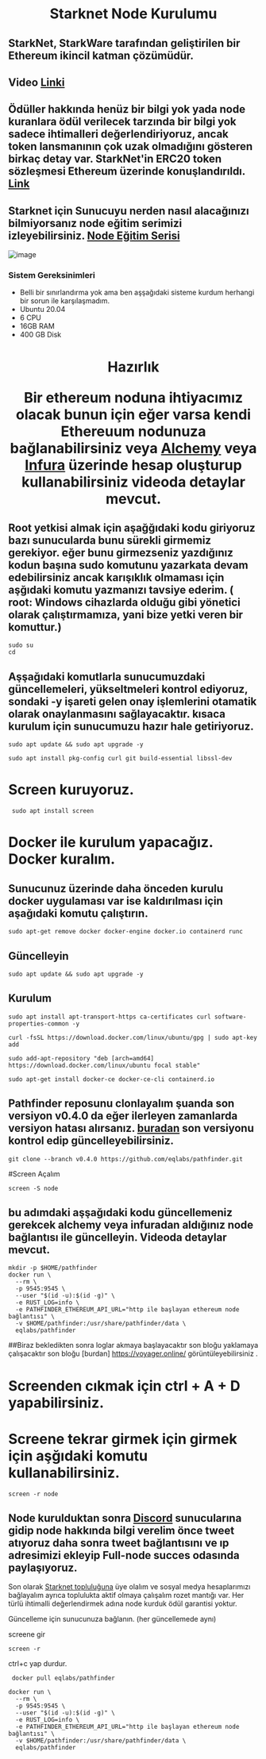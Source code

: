 <h1 align="center">Starknet Node Kurulumu

## StarkNet, StarkWare tarafından geliştirilen bir Ethereum ikincil katman çözümüdür.

## Video [Linki](https://youtu.be/0LkT9_--gL4) 
## Ödüller hakkında henüz bir bilgi yok yada node kuranlara ödül verilecek tarzında bir bilgi yok sadece ihtimalleri değerlendiriyoruz, ancak token lansmanının çok uzak olmadığını gösteren birkaç detay var. StarkNet'in ERC20 token sözleşmesi Ethereum üzerinde konuşlandırıldı. [Link](https://twitter.com/StarkWareLtd/status/1592897313273712640?s=20&t=judEK08Ud7__KUFNLiXThA)



## Starknet için Sunucuyu nerden nasıl alacağınızı bilmiyorsanız node eğitim serimizi izleyebilirsiniz. [Node Eğitim Serisi](https://www.youtube.com/playlist?list=PLKxGUfdcj7MVXls2OvTpwx6CnpVJN685w)

![image](https://miro.medium.com/max/1400/1*3pFkdORoGg874-rRo5Z-2w.webp)

### Sistem Gereksinimleri
 - Belli bir sınırlandırma yok ama ben aşşağıdaki sisteme kurdum herhangi bir sorun ile karşılaşmadım.
 - Ubuntu 20.04
 - 6 CPU
 - 16GB RAM
 - 400 GB Disk 

<h1 align="center">Hazırlık

Bir ethereum noduna ihtiyacımız olacak bunun için eğer varsa kendi Ethereuum nodunuza bağlanabilirsiniz veya [Alchemy](https://www.alchemy.com/) veya [Infura](https://www.infura.io/) üzerinde hesap oluşturup kullanabilirsiniz videoda detaylar mevcut.

  ## Root yetkisi almak için aşağğıdaki kodu giriyoruz bazı sunucularda bunu sürekli girmemiz gerekiyor. eğer bunu girmezseniz yazdığınız kodun başına sudo komutunu yazarkata devam edebilirsiniz ancak karışıklık olmaması için aşğıdaki komutu yazmanızı tavsiye ederim. ( root: Windows cihazlarda olduğu gibi yönetici olarak çalıştırmamıza, yani bize yetki veren bir komuttur.)
  ```
  sudo su
  cd
  ```

 ## Aşşağıdaki komutlarla sunucumuzdaki güncellemeleri, yükseltmeleri kontrol ediyoruz, sondaki -y işareti gelen onay işlemlerini otamatik olarak onaylanmasını sağlayacaktır. kısaca kurulum için sunucumuzu hazır hale getiriyoruz.

  ```
 sudo apt update && sudo apt upgrade -y
  ```
   ```
 sudo apt install pkg-config curl git build-essential libssl-dev

 ```

# Screen kuruyoruz.

 ```
  sudo apt install screen
   ```

 # Docker ile kurulum yapacağız. Docker kuralım.
 
 ## Sunucunuz üzerinde daha önceden kurulu docker uygulaması var ise kaldırılması için aşağıdaki komutu çalıştırın.

  ```
sudo apt-get remove docker docker-engine docker.io containerd runc
 ```
 ## Güncelleyin
  ```
sudo apt update && sudo apt upgrade -y
 ```
 ## Kurulum
  ```
sudo apt install apt-transport-https ca-certificates curl software-properties-common -y
 ```
 ```
curl -fsSL https://download.docker.com/linux/ubuntu/gpg | sudo apt-key add
 ```
  ```
sudo add-apt-repository "deb [arch=amd64] https://download.docker.com/linux/ubuntu focal stable"
 ```
 ```
sudo apt-get install docker-ce docker-ce-cli containerd.io
 ```
  ## Pathfinder reposunu clonlayalım şuanda son versiyon v0.4.0 da eğer ilerleyen zamanlarda versiyon hatası alırsanız. [buradan](https://github.com/eqlabs/pathfinder/tags) son versiyonu kontrol edip güncelleyebilirsiniz.
  
   ```
git clone --branch v0.4.0 https://github.com/eqlabs/pathfinder.git
 ```
 
 #Screen Açalım 
  ```
 screen -S node
  ```
  ## bu adımdaki aşşağıdaki kodu güncellemeniz gerekcek alchemy veya infuradan aldığınız node bağlantısı ile güncelleyin. Videoda detaylar mevcut.
```
mkdir -p $HOME/pathfinder
docker run \
  --rm \
  -p 9545:9545 \
  --user "$(id -u):$(id -g)" \
  -e RUST_LOG=info \
  -e PATHFINDER_ETHEREUM_API_URL="http ile başlayan ethereum node bağlantısı" \
  -v $HOME/pathfinder:/usr/share/pathfinder/data \
  eqlabs/pathfinder
  ```
 ##Biraz bekledikten sonra loglar akmaya başlayacaktır son bloğu yaklamaya çalışacaktır son bloğu [burdan] https://voyager.online/ görüntüleyebilirsiniz . 

# Screenden cıkmak için ctrl + A + D yapabilirsiniz.

# Screene tekrar girmek için girmek için aşğıdaki komutu kullanabilirsiniz.

 ```
screen -r node
 ```
 ## Node kurulduktan sonra [Discord](https://discord.com/invite/QypNMzkHbc) sunucularına gidip node hakkında bilgi verelim önce tweet atıyoruz daha sonra tweet bağlantısını ve ıp adresimizi ekleyip Full-node succes odasında paylaşıyoruz.

Son olarak [Starknet topluluğuna](https://community.starknet.io/) üye olalım ve sosyal medya hesaplarımızı bağlayalım ayrıca toplulukta aktif olmaya çalışalım rozet mantığı var. Her türlü ihtimalli değerlendirmek adına node kurduk ödül garantisi yoktur. 

Güncelleme için sunucunuza bağlanın. (her güncellemede aynı)

screene gir  
```
screen -r
```
ctrl+c yap durdur.
```
 docker pull eqlabs/pathfinder
```
```
docker run \
  --rm \
  -p 9545:9545 \
  --user "$(id -u):$(id -g)" \
  -e RUST_LOG=info \
  -e PATHFINDER_ETHEREUM_API_URL="http ile başlayan ethereum node bağlantısı" \
  -v $HOME/pathfinder:/usr/share/pathfinder/data \
  eqlabs/pathfinder
  ```
 
 
  


